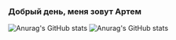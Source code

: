 ### Добрый день, меня зовут Артем


![Anurag's GitHub stats](https://github-readme-stats.vercel.app/api?username=Artem-Usachev&count_private=true&count_private=true&show_icons=true)
![Anurag's GitHub stats](https://github-readme-stats.vercel.app/api?username=anuraghazra&show_icons=true)
